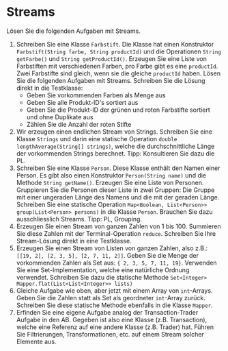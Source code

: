 # Streams
Lösen Sie die folgenden Aufgaben mit Streams.
1. Schreiben Sie eine Klasse `Farbstift`. Die Klasse hat einen Konstruktor `Farbstift(String farbe, String productId)` und die Operationen `String getFarbe()` und `String getProductId()`. Erzeugen Sie eine Liste von Farbstiften mit verschiedenen Farben, pro Farbe gibt es eine `productId`. Zwei Farbstifte sind gleich, wenn sie die gleiche `productId` haben. Lösen Sie die folgenden Aufgaben mit Streams. Schreiben Sie die Lösung direkt in die Testklasse: 
   - Geben Sie vorkommenden Farben als Menge aus
   - Geben Sie alle Produkt-ID's sortiert aus
   - Geben Sie die Produkt-ID der grünen und roten Farbstifte sortiert und ohne Duplikate aus
   - Zählen Sie die Anzahl der roten Stifte
2. Wir erzeugen einen endlichen Stream von Strings. Schreiben Sie eine Klasse `Strings` und darin eine statische Operation `double lengthAverage(String[] strings)`, welche die durchschnittliche Länge der vorkommenden Strings berechnet. Tipp: Konsultieren Sie dazu die PL.
3. Schreiben Sie eine Klasse `Person`. Diese Klasse enthält den Namen einer Person. Es gibt also einen Konstruktor `Person(String name)` und die Methode `String getName()`. Erzeugen Sie eine Liste von Personen. Gruppieren Sie die Personen dieser Liste in zwei Gruppen: Die Gruppe mit einer ungeraden Länge des Namens und die mit der geraden Länge. Schreiben Sie eine statische Operation `Map<Boolean, List<Person>> group(List<Person> persons)` in die Klasse `Person`. Brauchen Sie dazu ausschliesslich Streams. Tipp: PL, Grouping.
4. Erzeugen Sie einen Stream von ganzen Zahlen von 1 bis 100. Summieren Sie diese Zahlen mit der Terminal-Operation `reduce`. Schreiben Sie Ihre Stream-Lösung direkt in eine Testklasse.
5. Erzeugen Sie einen Stream von Listen von ganzen Zahlen, also z.B.: `[[19, 2], [2, 3, 5], [2, 7, 11, 2]]`. Geben Sie die Menge der vorkommenden Zahlen als Set aus: `{ 2, 3, 5, 7, 11, 19}`. Verwenden Sie eine Set-Implementation, welche eine natürliche Ordnung verwendet. Schreiben Sie dazu die statische Methode `Set<Integer> Mapper.flat(List<List<Integer>> lists)`
6. Gleiche Aufgabe wie oben, aber jetzt mit einem Array von `int`-Arrays. Geben Sie die Zahlen statt als Set als geordneter `int`-Array zurück. Schreiben Sie diese statische Methode ebenfalls in die Klasse `Mapper`.
7. Erfinden Sie eine eigene Aufgabe analog der Transaction-Trader Aufgabe in den AB. Gegeben ist also eine Klasse (z.B. Transaction), welche eine Referenz auf eine andere Klasse (z.B. Trader) hat. Führen Sie Filtrierungen, Transformationen, etc. auf einem Stream solcher Elemente aus.